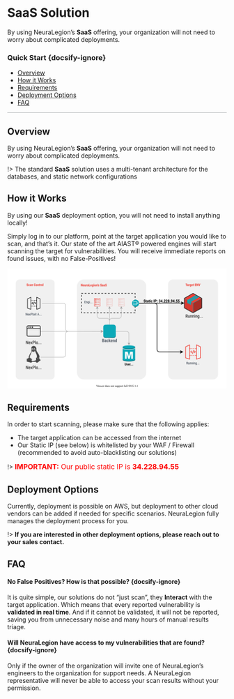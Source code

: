 # SaaS Solution
By using NeuraLegion’s **SaaS** offering, your organization will not need to worry about complicated deployments.

### Quick Start {docsify-ignore}
- [Overview](#overview)
- [How it Works](#how-it-works)
- [Requirements](#requirements)
- [Deployment Options](#deployment-options)
- [FAQ](#faq)

<hr style="height:2px;background-color:#d1d3d4">

## Overview
By using NeuraLegion’s **SaaS** offering, your organization will not need to worry about complicated deployments.

!> The standard **SaaS** solution uses a multi-tenant architecture for the databases, and static network configurations

## How it Works
By using our **SaaS** deployment option, you will not need to install anything locally!

Simply log in to our platform, point at the target application you would like to scan, and that’s it. Our state of the art AIAST® powered engines will start scanning the target for vulnerabilities. You will receive immediate reports on found issues, with no False-Positives!

![standard-saas-architecture](media/standard-saas-architecture.svg ':size=45%')

## Requirements
In order to start scanning, please make sure that the following applies:
- The target application can be accessed from the internet
- Our Static IP (see below) is whitelisted by your WAF / Firewall (recommended to avoid auto-blacklisting our solutions)

!> <font color="red" size="3"><b>IMPORTANT:</b> Our public static IP is <b>34.228.94.55</b></font>

## Deployment Options
Currently, deployment is possible on AWS, but deployment to other cloud vendors can be added if needed for specific scenarios. NeuraLegion fully manages the deployment process for you.

!> **If you are interested in other deployment options, please reach out to your sales contact.**

## FAQ
#### No False Positives? How is that possible? {docsify-ignore}
It is quite simple, our solutions do not “just scan”, they **Interact** with the target application. Which means that every reported vulnerability is **validated in real time**. And if it cannot be validated, it will not be reported, saving you from unnecessary noise and many hours of manual results triage.

#### Will NeuraLegion have access to my vulnerabilities that are found? {docsify-ignore}
Only if the owner of the organization will invite one of NeuraLegion’s engineers to the organization for support needs. A NeuraLegion representative will never be able to access your scan results without your permission.
